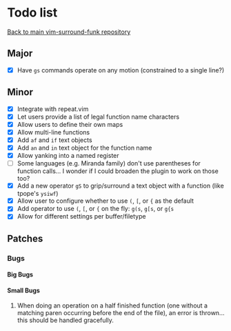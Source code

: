 # Todo list

[Back to main vim-surround-funk repository](https://github.com/Matt-A-Bennett/vim-surround-funk)

## Major
- [x] Have `gs` commands operate on any motion (constrained to a single line?)

## Minor
- [x] Integrate with repeat.vim
- [x] Let users provide a list of legal function name characters
- [x] Allow users to define their own maps
- [x] Allow multi-line functions
- [x] Add `af` and `if` text objects
- [x] Add `an` and `in` text object for the function name
- [x] Allow yanking into a named register
- [ ] Some languages (e.g. Miranda family) don't use parentheses for function
      calls... I wonder if I could broaden the plugin to work on those too?
- [x] Add a new operator `gS` to grip/surround a text object with a function
      (like tpope's `ysiwf`)
- [x] Allow user to configure whether to use `(`, `[`, or `{` as the default
- [x] Add operator to use `(`, `[`, or `{` on the fly: `g(s`, `g[s`, or `g{s`
- [x] Allow for different settings per buffer/filetype

## Patches

### Bugs

#### Big Bugs

#### Small Bugs
1. When doing an operation on a half finished function (one without a matching
   paren occurring before the end of the file), an error is thrown... this
   should be handled gracefully.
